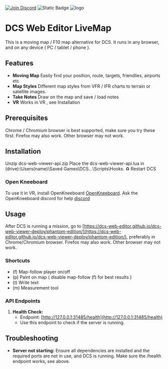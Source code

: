 [![Join Discord](https://img.shields.io/badge/Join-blue?logo=discord&label=Discord)](https://discord.com/invite/3VudyeRa9h)
![Static Badge](https://img.shields.io/badge/patreon-DCS%20Web%20Editor-red?color=gold)
![logo](https://c10.patreonusercontent.com/4/patreon-media/p/campaign/142196/acadb599dd4c4ace842f8ede1320f23d/eyJ3IjoyMDB9/6.jpg?token-time=2145916800&token-hash=HNoK0sK7N-xzy1x2IF1elrUvbBi5Q6p7jeb2VPha40Q%3D)

# DCS Web Editor LiveMap

This is a moving map / F10 map alternative for DCS. It runs in any browser, and on any device ( PC / tablet / phone ).

## Features

- **Moving Map** Easily find your position, route, targets, friendlies, airports etc
- **Map Styles** Different map styles from VFR / IFR charts to terrain or satellite images.
- **Take Notes** Draw on the map and save / load notes
- **VR** Works in VR , see Installation

## Prerequisites

Chrome / Chromium browser is best supported, make sure you try these first. Firefox may also work. Other browser may not work.

## Installation

Unzip dcs-web-viewer-api.zip
Place the dcs-web-viewer-api.lua in (drive):\Users\(name)\Saved Games\DCS...\Scripts\Hooks.
♻️ Restart DCS

### Open Kneeboard

To use it in VR, install OpenKneeboard [OpenKneeboard](https://openkneeboard.com/).
Ask the OpenKneeboard discord for help [discord](https://discord.gg/WdRvTxjwj4)

## Usage

After DCS is running a mission, go to [https://dcs-web-editor.github.io/dcs-web-viewer-deploy/phantom-edition/](https://dcs-web-editor.github.io/dcs-web-viewer-deploy/phantom-edition/), preferably in Chrome/Chromium browser. Firefox may also work. Other browser may not work.

### Shortcuts

- (f) Map-follow player on/off
- (p) Paint on map ( disable map-follow (f) for best results )
- (t) Write text
- (m) Measurement tool

### API Endpoints

1. **Health Check:**
    - Endpoint: [http://127.0.0.1:31485/health](http://127.0.0.1:31485/health)
    - Use this endpoint to check if the server is running.

## Troubleshooting

- **Server not starting:** Ensure all dependencies are installed and the required ports are not in use, and DCS is running. Make sure the /health endpoint works, see above.

